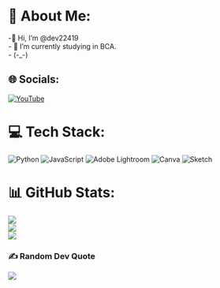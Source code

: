 # 💫 About Me:
-👋 Hi, I’m @dev22419<br>- 🌱 I’m currently studying in BCA.<br>- (-_-)


## 🌐 Socials:
[![YouTube](https://img.shields.io/badge/YouTube-%23FF0000.svg?logo=YouTube&logoColor=white)](https://youtube.com/@DP_GAMERYT) 

# 💻 Tech Stack:
![Python](https://img.shields.io/badge/python-3670A0?style=for-the-badge&logo=python&logoColor=ffdd54) ![JavaScript](https://img.shields.io/badge/javascript-%23323330.svg?style=for-the-badge&logo=javascript&logoColor=%23F7DF1E) ![Adobe Lightroom](https://img.shields.io/badge/Adobe%20Lightroom-31A8FF.svg?style=for-the-badge&logo=Adobe%20Lightroom&logoColor=white) ![Canva](https://img.shields.io/badge/Canva-%2300C4CC.svg?style=for-the-badge&logo=Canva&logoColor=white) ![Sketch](https://img.shields.io/badge/Sketch-FFB387?style=for-the-badge&logo=sketch&logoColor=black)
# 📊 GitHub Stats:
![](https://github-readme-stats.vercel.app/api?username=dev22419&theme=highcontrast&hide_border=true&include_all_commits=false&count_private=false)<br/>
![](https://github-readme-streak-stats.herokuapp.com/?user=dev22419&theme=highcontrast&hide_border=true)<br/>
![](https://github-readme-stats.vercel.app/api/top-langs/?username=dev22419&theme=highcontrast&hide_border=true&include_all_commits=false&count_private=True&layout=compact)


### ✍️ Random Dev Quote
![](https://quotes-github-readme.vercel.app/api?type=horizontal&theme=radical)






<!---
DHYEY2312/DHYEY2312 is a ✨ special ✨ repository because its `README.md` (this file) appears on your GitHub profile.
You can click the Preview link to take a look at your changes.
--->